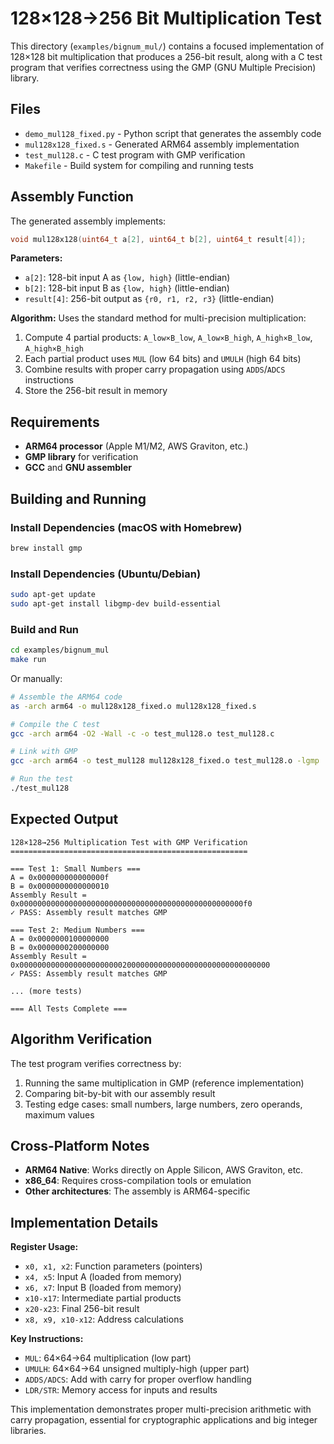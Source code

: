 # 128×128→256 Bit Multiplication Test

This directory (`examples/bignum_mul/`) contains a focused implementation of 128×128 bit multiplication that produces a 256-bit result, along with a C test program that verifies correctness using the GMP (GNU Multiple Precision) library.

## Files

- `demo_mul128_fixed.py` - Python script that generates the assembly code
- `mul128x128_fixed.s` - Generated ARM64 assembly implementation  
- `test_mul128.c` - C test program with GMP verification
- `Makefile` - Build system for compiling and running tests

## Assembly Function

The generated assembly implements:
```c
void mul128x128(uint64_t a[2], uint64_t b[2], uint64_t result[4]);
```

**Parameters:**
- `a[2]`: 128-bit input A as `{low, high}` (little-endian)
- `b[2]`: 128-bit input B as `{low, high}` (little-endian)  
- `result[4]`: 256-bit output as `{r0, r1, r2, r3}` (little-endian)

**Algorithm:**
Uses the standard method for multi-precision multiplication:
1. Compute 4 partial products: `A_low×B_low`, `A_low×B_high`, `A_high×B_low`, `A_high×B_high`
2. Each partial product uses `MUL` (low 64 bits) and `UMULH` (high 64 bits)
3. Combine results with proper carry propagation using `ADDS`/`ADCS` instructions
4. Store the 256-bit result in memory

## Requirements

- **ARM64 processor** (Apple M1/M2, AWS Graviton, etc.)
- **GMP library** for verification
- **GCC** and **GNU assembler**

## Building and Running

### Install Dependencies (macOS with Homebrew)
```bash
brew install gmp
```

### Install Dependencies (Ubuntu/Debian)
```bash
sudo apt-get update
sudo apt-get install libgmp-dev build-essential
```

### Build and Run
```bash
cd examples/bignum_mul
make run
```

Or manually:
```bash
# Assemble the ARM64 code
as -arch arm64 -o mul128x128_fixed.o mul128x128_fixed.s

# Compile the C test
gcc -arch arm64 -O2 -Wall -c -o test_mul128.o test_mul128.c

# Link with GMP
gcc -arch arm64 -o test_mul128 mul128x128_fixed.o test_mul128.o -lgmp

# Run the test
./test_mul128
```

## Expected Output

```
128×128→256 Multiplication Test with GMP Verification
=====================================================

=== Test 1: Small Numbers ===
A = 0x000000000000000f
B = 0x0000000000000010
Assembly Result = 0x00000000000000000000000000000000000000000000000000f0
✓ PASS: Assembly result matches GMP

=== Test 2: Medium Numbers ===
A = 0x0000000100000000
B = 0x0000000200000000
Assembly Result = 0x00000000000000000000000200000000000000000000000000000000
✓ PASS: Assembly result matches GMP

... (more tests)

=== All Tests Complete ===
```

## Algorithm Verification

The test program verifies correctness by:
1. Running the same multiplication in GMP (reference implementation)
2. Comparing bit-by-bit with our assembly result
3. Testing edge cases: small numbers, large numbers, zero operands, maximum values

## Cross-Platform Notes

- **ARM64 Native**: Works directly on Apple Silicon, AWS Graviton, etc.
- **x86_64**: Requires cross-compilation tools or emulation
- **Other architectures**: The assembly is ARM64-specific

## Implementation Details

**Register Usage:**
- `x0, x1, x2`: Function parameters (pointers)
- `x4, x5`: Input A (loaded from memory)
- `x6, x7`: Input B (loaded from memory)  
- `x10-x17`: Intermediate partial products
- `x20-x23`: Final 256-bit result
- `x8, x9, x10-x12`: Address calculations

**Key Instructions:**
- `MUL`: 64×64→64 multiplication (low part)
- `UMULH`: 64×64→64 unsigned multiply-high (upper part)
- `ADDS/ADCS`: Add with carry for proper overflow handling
- `LDR/STR`: Memory access for inputs and results

This implementation demonstrates proper multi-precision arithmetic with carry propagation, essential for cryptographic applications and big integer libraries.
